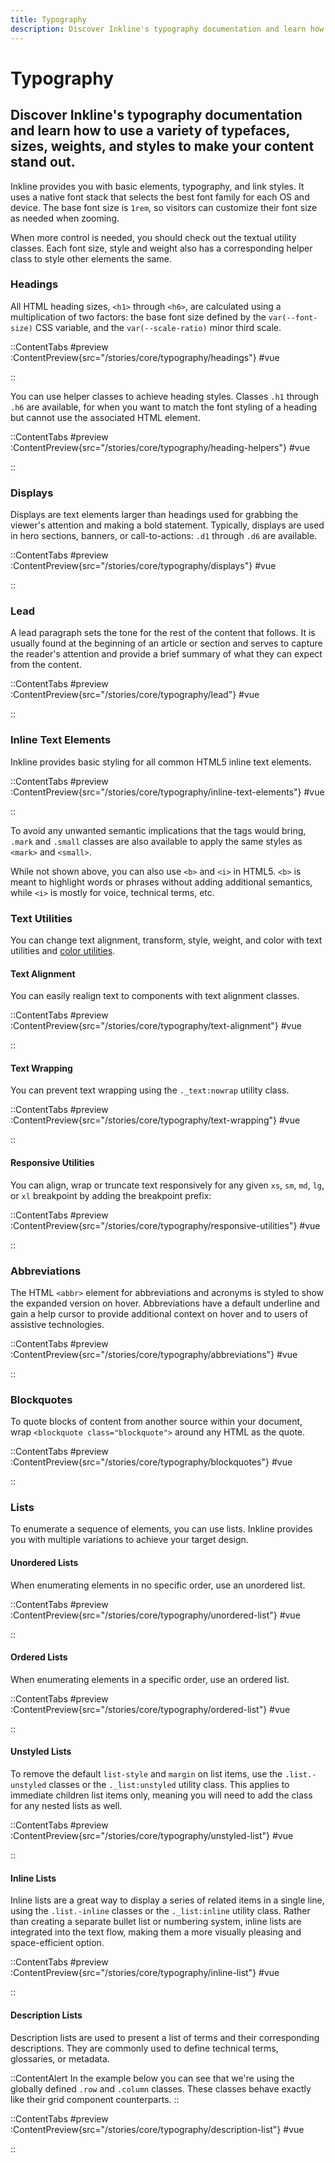 ```yaml
---
title: Typography
description: Discover Inkline's typography documentation and learn how to use a variety of typefaces, sizes, weights, and styles to make your content stand out.
---
```


# Typography
## Discover Inkline's typography documentation and learn how to use a variety of typefaces, sizes, weights, and styles to make your content stand out.

Inkline provides you with basic elements, typography, and link styles. It uses a native font stack that selects the best font family for each OS and device. The base font size is `1rem`, so visitors can customize their font size as needed when zooming.

When more control is needed, you should check out the textual utility classes. Each font size, style and weight also has a corresponding helper class to style other elements the same.

### Headings
All HTML heading sizes, `<h1>` through `<h6>`, are calculated using a multiplication of two factors: the base font size defined by the `var(--font-size)` CSS variable, and the `var(--scale-ratio)` minor third scale.

::ContentTabs
#preview
:ContentPreview{src="/stories/core/typography/headings"}
#vue
<!-- Autodocs{src="@inkline/inkline/stories/core/typography/headings.raw.vue" lang="vue"} -->
::

You can use helper classes to achieve heading styles. Classes `.h1` through `.h6` are available, for when you want to match the font styling of a heading but cannot use the associated HTML element.

::ContentTabs
#preview
:ContentPreview{src="/stories/core/typography/heading-helpers"}
#vue
<!-- Autodocs{src="@inkline/inkline/stories/core/typography/heading-helpers.raw.vue" lang="vue"} -->
::

### Displays
Displays are text elements larger than headings used for grabbing the viewer's attention and making a bold statement. Typically, displays are used in hero sections, banners, or call-to-actions: `.d1` through `.d6` are available.

::ContentTabs
#preview
:ContentPreview{src="/stories/core/typography/displays"}
#vue
<!-- Autodocs{src="@inkline/inkline/stories/core/typography/displays.raw.vue" lang="vue"} -->
::

### Lead
A lead paragraph sets the tone for the rest of the content that follows. It is usually found at the beginning of an article or section and serves to capture the reader's attention and provide a brief summary of what they can expect from the content.

::ContentTabs
#preview
:ContentPreview{src="/stories/core/typography/lead"}
#vue
<!-- Autodocs{src="@inkline/inkline/stories/core/typography/lead.raw.vue" lang="vue"} -->
::

### Inline Text Elements
Inkline provides basic styling for all common HTML5 inline text elements.

::ContentTabs
#preview
:ContentPreview{src="/stories/core/typography/inline-text-elements"}
#vue
<!-- Autodocs{src="@inkline/inkline/stories/core/typography/inline-text-elements.raw.vue" lang="vue"} -->
::

To avoid any unwanted semantic implications that the tags would bring, `.mark` and `.small` classes are also
available to apply the same styles as `<mark>` and `<small>`.

While not shown above, you can also use `<b>` and `<i>` in HTML5. `<b>` is meant to highlight words or phrases
without adding additional semantics, while `<i>` is mostly for voice, technical terms, etc.

### Text Utilities
You can change text alignment, transform, style, weight, and color with text utilities and [color utilities](/docs/utilities/color).

#### Text Alignment
You can easily realign text to components with text alignment classes.

::ContentTabs
#preview
:ContentPreview{src="/stories/core/typography/text-alignment"}
#vue
<!-- Autodocs{src="@inkline/inkline/stories/core/typography/text-alignment.raw.vue" lang="vue"} -->
::

#### Text Wrapping
You can prevent text wrapping using the `._text:nowrap` utility class.

::ContentTabs
#preview
:ContentPreview{src="/stories/core/typography/text-wrapping"}
#vue
<!-- Autodocs{src="@inkline/inkline/stories/core/typography/text-wrapping.raw.vue" lang="vue"} -->
::

#### Responsive Utilities

You can align, wrap or truncate text responsively for any given `xs`, `sm`, `md`, `lg`, or `xl` breakpoint by adding the breakpoint prefix:

::ContentTabs
#preview
:ContentPreview{src="/stories/core/typography/responsive-utilities"}
#vue
<!-- Autodocs{src="@inkline/inkline/stories/core/typography/responsive-utilities.raw.vue" lang="vue"} -->
::

### Abbreviations
The HTML `<abbr>` element for abbreviations and acronyms is styled to show the expanded version on hover.
Abbreviations have a default underline and gain a help cursor to provide additional context on hover and to users of
assistive technologies.

::ContentTabs
#preview
:ContentPreview{src="/stories/core/typography/abbreviations"}
#vue
<!-- Autodocs{src="@inkline/inkline/stories/core/typography/abbreviations.raw.vue" lang="vue"} -->
::

### Blockquotes
To quote blocks of content from another source within your document, wrap `<blockquote class="blockquote">` around any
HTML as the quote.

::ContentTabs
#preview
:ContentPreview{src="/stories/core/typography/blockquotes"}
#vue
<!-- Autodocs{src="@inkline/inkline/stories/core/typography/blockquotes.raw.vue" lang="vue"} -->
::

### Lists
To enumerate a sequence of elements, you can use lists. Inkline provides you with multiple variations to achieve your
target design.

#### Unordered Lists
When enumerating elements in no specific order, use an unordered list.

::ContentTabs
#preview
:ContentPreview{src="/stories/core/typography/unordered-list"}
#vue
<!-- Autodocs{src="@inkline/inkline/stories/core/typography/unordered-list.raw.vue" lang="vue"} -->
::

#### Ordered Lists
When enumerating elements in a specific order, use an ordered list.

::ContentTabs
#preview
:ContentPreview{src="/stories/core/typography/ordered-list"}
#vue
<!-- Autodocs{src="@inkline/inkline/stories/core/typography/ordered-list.raw.vue" lang="vue"} -->
::

#### Unstyled Lists
To remove the default `list-style` and `margin` on list items, use the `.list.-unstyled` classes or the `._list:unstyled` utility class. This applies to immediate children list items only, meaning you will need to add the class for any nested lists as well.

::ContentTabs
#preview
:ContentPreview{src="/stories/core/typography/unstyled-list"}
#vue
<!-- Autodocs{src="@inkline/inkline/stories/core/typography/unstyled-list.raw.vue" lang="vue"} -->
::

#### Inline Lists
Inline lists are a great way to display a series of related items in a single line, using the `.list.-inline` classes or the `._list:inline` utility class. Rather than creating a separate bullet list or numbering system, inline lists are integrated into the text flow, making them a more visually pleasing and space-efficient option.

::ContentTabs
#preview
:ContentPreview{src="/stories/core/typography/inline-list"}
#vue
<!-- Autodocs{src="@inkline/inkline/stories/core/typography/inline-list.raw.vue" lang="vue"} -->
::

#### Description Lists
Description lists are used to present a list of terms and their corresponding descriptions. They are commonly used to define technical terms, glossaries, or metadata.

::ContentAlert
In the example below you can see that we're using the globally defined `.row` and `.column` classes. These classes behave exactly like their grid component counterparts.
::

::ContentTabs
#preview
:ContentPreview{src="/stories/core/typography/description-list"}
#vue
<!-- Autodocs{src="@inkline/inkline/stories/core/typography/description-list.raw.vue" lang="vue"} -->
::

